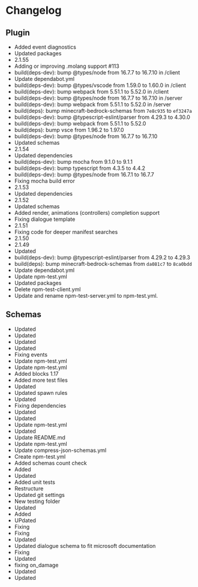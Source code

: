 # Changelog
## Plugin
- Added event diagnostics
- Updated packages
- 2.1.55
- Adding or improving .molang support #113
- build(deps-dev): bump @types/node from 16.7.7 to 16.7.10 in /client
- Update dependabot.yml
- build(deps-dev): bump @types/vscode from 1.59.0 to 1.60.0 in /client
- build(deps-dev): bump webpack from 5.51.1 to 5.52.0 in /client
- build(deps-dev): bump @types/node from 16.7.7 to 16.7.10 in /server
- build(deps-dev): bump webpack from 5.51.1 to 5.52.0 in /server
- build(deps): bump minecraft-bedrock-schemas from `7e8c935` to `ef3247a`
- build(deps-dev): bump @typescript-eslint/parser from 4.29.3 to 4.30.0
- build(deps-dev): bump webpack from 5.51.1 to 5.52.0
- build(deps): bump vsce from 1.96.2 to 1.97.0
- build(deps-dev): bump @types/node from 16.7.7 to 16.7.10
- Updated schemas
- 2.1.54
- Updated dependencies
- build(deps-dev): bump mocha from 9.1.0 to 9.1.1
- build(deps-dev): bump typescript from 4.3.5 to 4.4.2
- build(deps-dev): bump @types/node from 16.7.1 to 16.7.7
- Fixing mocha build error
- 2.1.53
- Updated dependencies
- 2.1.52
- Updated schemas
- Added render, animations (controllers) completion support
- Fixing dialogue template
- 2.1.51
- Fixing code for deeper manifest searches
- 2.1.50
- 2.1.49
- Updated
- build(deps-dev): bump @typescript-eslint/parser from 4.29.2 to 4.29.3
- build(deps): bump minecraft-bedrock-schemas from `da081c7` to `8ca0bdd`
- Update dependabot.yml
- Update npm-test.yml
- Updated packages
- Delete npm-test-client.yml
- Update and rename npm-test-server.yml to npm-test.yml. 
## Schemas
- Updated
- Updated
- Updated
- Updated
- Fixing events
- Update npm-test.yml
- Update npm-test.yml
- Added blocks 1.17
- Added more test files
- Updated
- Updated spawn rules
- Updated
- Fixing dependencies
- Updated
- Updated
- Update npm-test.yml
- Updated
- Update README.md
- Update npm-test.yml
- Update compress-json-schemas.yml
- Create npm-test.yml
- Added schemas count check
- Added
- Updated
- Added unit tests
- Restructure
- Updated git settings
- New testing folder
- Updated
- Added
- UPdated
- Fixing
- Fixing
- Updated
- Updated dialogue schema to fit microsoft documentation
- Fixing
- Updated
- fixing on_damage
- Updated
- Updated